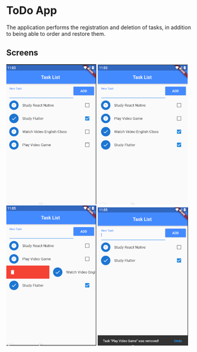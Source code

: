 # ToDo App

The application performs the registration and deletion of tasks, in addition to being able to order and restore them.

## Screens
![alt text](https://raw.githubusercontent.com/vinilopes1/PlayingWithFlutter/master/todo_app/images/screen_01.png)
![alt text](https://raw.githubusercontent.com/vinilopes1/PlayingWithFlutter/master/todo_app/images/screen_02.png)
![alt text](https://raw.githubusercontent.com/vinilopes1/PlayingWithFlutter/master/todo_app/images/screen_03.png)
![alt text](https://raw.githubusercontent.com/vinilopes1/PlayingWithFlutter/master/todo_app/images/screen_04.png)